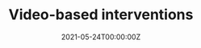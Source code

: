 ---
date: "2021-05-24T00:00:00Z"
external_link: https://onlinelibrary.wiley.com/doi/full/10.1002/cl2.1171
image:
  caption: ""
  focal_point: Smart
links:
- icon: twitter
  icon_pack: fab
  name: Follow
  url: https://twitter.com/metaevidence
slides: ""
summary: "Video-based interventions for promoting positive social behaviour in children with autism spectrum disorders: a systematic review and meta-analysis."
tags:
- Methods
title: "Video-based interventions"
url_code: ""
url_pdf: ""
url_slides: ""
url_video: ""
---